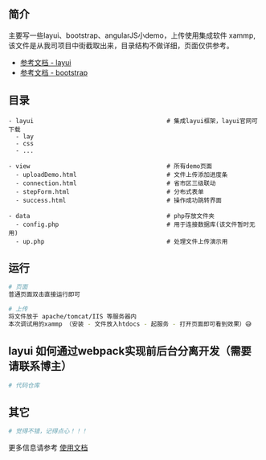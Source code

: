 
## 简介

主要写一些layui、bootstrap、angularJS小demo，上传使用集成软件 xammp, 该文件是从我司项目中街截取出来，目录结构不做详细，页面仅供参考。

- [参考文档 - layui](http://www.layui.com)
- [参考文档 - bootstrap](http://www.bootcss.com/)
## 目录
```
- layui                                     # 集成layui框架，layui官网可下载
  - lay
  - css
  - ...                          

- view                                      # 所有demo页面
  - uploadDemo.html                         # 文件上传添加进度条
  - connection.html                         # 省市区三级联动
  - stepForm.html                           # 分布式表单
  - success.html                            # 操作成功跳转界面

- data                                      # php存放文件夹
  - config.php                              # 用于连接数据库(该文件暂时无用)
  - up.php                                  # 处理文件上传演示用

```

## 运行
```bash
# 页面
普通页面双击直接运行即可

# 上传
将文件放于 apache/tomcat/IIS 等服务器内 
本次调试用的xammp （安装 - 文件放入htdocs - 起服务 - 打开页面即可看到效果）😅

```

## layui 如何通过webpack实现前后台分离开发（需要请联系博主）
```bash
# 代码仓库
```

## 其它
```bash
# 觉得不错，记得点心！！！

```

更多信息请参考 [使用文档](http://www.layui.com)


